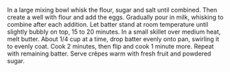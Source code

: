 In a large mixing bowl whisk the flour, sugar and salt until combined. Then create a well with flour and add the eggs. Gradually pour in milk, whisking to combine after each addition. Let batter stand at room temperature until slightly bubbly on top, 15 to 20 minutes.
In a small skillet over medium heat, melt butter. About 1/4 cup at a time, drop batter evenly onto pan, swirling it to evenly coat.
Cook 2 minutes, then flip and cook 1 minute more. Repeat with remaining batter. 
Serve crêpes warm with fresh fruit and powdered sugar.